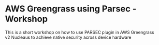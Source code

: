 # AWS Greengrass using Parsec - Workshop

This is a short workshop on how to use PARSEC plugin in AWS Greengrass v2 Nucleaus to achieve native security across device hardware
